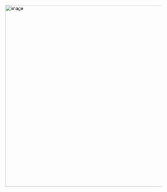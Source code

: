 <img width="1054" height="584" alt="image" src="https://github.com/user-attachments/assets/bcabb136-154c-4612-81d2-c89c4bf203c2" />
